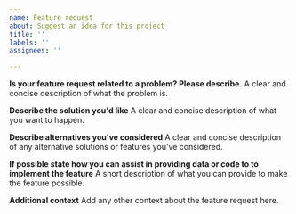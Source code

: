 ```yaml
---
name: Feature request
about: Suggest an idea for this project
title: ''
labels: ''
assignees: ''

---
```


**Is your feature request related to a problem? Please describe.**
A clear and concise description of what the problem is.

**Describe the solution you'd like**
A clear and concise description of what you want to happen.

**Describe alternatives you've considered**
A clear and concise description of any alternative solutions or features you've considered.

**If possible state how you can assist in providing data or code to to implement the feature**
A short description of what you can provide to make the feature possible.

**Additional context**
Add any other context about the feature request here.
